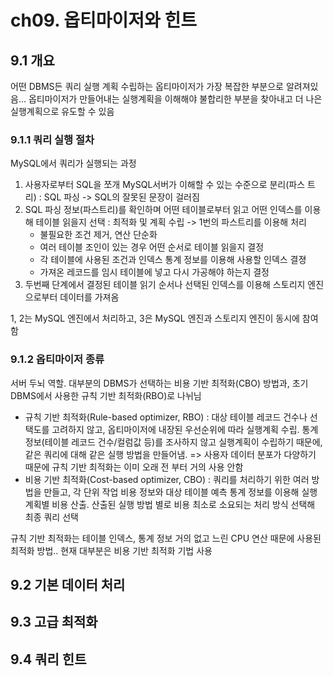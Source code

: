 # ch09. 옵티마이저와 힌트
## 9.1 개요
어떤 DBMS든 쿼리 실행 계획 수립하는 옵티마이저가 가장 복잡한 부분으로 알려져있음... 
옵티마이저가 만들어내는 실행계획을 이해해야 불합리한 부분을 찾아내고 더 나은 실행계획으로 유도할 수 있음
### 9.1.1 쿼리 실행 절차
MySQL에서 쿼리가 실행되는 과정
1. 사용자로부터 SQL을 쪼개 MySQL서버가 이해할 수 있는 수준으로 분리(파스 트리) : SQL 파싱 -> SQL의 잘못된 문장이 걸러짐
2. SQL 파싱 정보(파스트리)를 확인하며 어떤 테이블로부터 읽고 어떤 인덱스를 이용해 테이블 읽을지 선택 : 최적화 및 계획 수립 ->  1번의 파스트리를 이용해 처리
    * 불필요한 조건 제거, 연산 단순화
    * 여러 테이블 조인이 있는 경우 어떤 순서로 테이블 읽을지 결정
    * 각 테이블에 사용된 조건과 인덱스 통계 정보를 이용해 사용할 인덱스 결졍
    * 가져온 레코드를 임시 테이블에 넣고 다시 가공해야 하는지 결정
3. 두번째 단계에서 결정된 테이블 읽기 순서나 선택된 인덱스를 이용해 스토리지 엔진으로부터 데이터를 가져옴

1, 2는 MySQL 엔진에서 처리하고, 3은 MySQL 엔진과 스토리지 엔진이 동시에 참여함

### 9.1.2 옵티마이저 종류
서버 두뇌 역할. 대부분의 DBMS가 선택하는 비용 기반 최적화(CBO) 방법과, 초기 DBMS에서 사용한 규칙 기반 최적화(RBO)로 나뉘님
* 규칙 기반 최적화(Rule-based optimizer, RBO) : 대상 테이블 레코드 건수나 선택도를 고려하지 않고, 옵티마이저에 내장된 우선순위에 따라 실행계획 수립. 통계 정보(테이블 레코드 건수/컬럼값 등)를 조사하지 않고 실행계획이 수립하기 때문에, 같은 쿼리에 대해 같은 실행 방법을 만들어냄. => 사용자 데이터 분포가 다양하기 때문에 규칙 기반 최적화는 이미 오래 전 부터 거의 사용 안함
* 비용 기반 최적화(Cost-based optimizer, CBO) : 쿼리를 처리하기 위한 여러 방법을 만들고, 각 단위 작업 비용 정보와 대상 테이블 예측 통계 정보를 이용해 실행계획별 비용 산출. 산출된 실행 방법 별로 비용 최소로 소요되는 처리 방식 선택해 최종 쿼리 선택

규칙 기반 최적화는 테이블 인덱스, 통계 정보 거의 없고 느린 CPU 연산 때문에 사용된 최적화 방법.. 현재 대부분은 비용 기반 최적화 기법 사용

## 9.2 기본 데이터 처리

## 9.3 고급 최적화

## 9.4 쿼리 힌트

